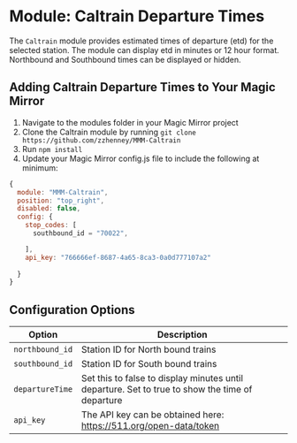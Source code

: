 # Module: Caltrain Departure Times
The `Caltrain` module provides estimated times of departure (etd) for the selected station. The module can display etd in minutes or 12 hour format. Northbound and Southbound times can be displayed or hidden.
## Adding Caltrain Departure Times to Your Magic Mirror
1. Navigate to the modules folder in your Magic Mirror project
1. Clone the Caltrain module by running `git clone https://github.com/zzhenney/MMM-Caltrain`
2. Run `npm install`
3. Update your Magic Mirror config.js file to include the following at minimum:
```javascript
{
  module: "MMM-Caltrain",
  position: "top_right",
  disabled: false,
  config: {
    stop_codes: [
      southbound_id = "70022",

    ],
    api_key: "766666ef-8687-4a65-8ca3-0a0d777107a2"
    
  }
}
```

## Configuration Options
| Option | Description |
| --- | --- |
| `northbound_id` | Station ID for North bound trains |
| `southbound_id` | Station ID for South bound trains |
| `departureTime` | Set this to false to display minutes until departure. Set to true to show the time of departure |
| `api_key` | The API key can be obtained here: https://511.org/open-data/token |
